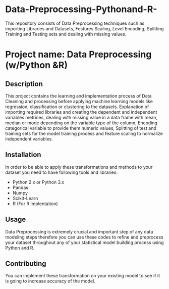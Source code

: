 # Data-Preprocessing-Pythonand-R-
This repository consists of Data Preprocessing techniques such as importing Libraries and Datasets, Festures Scaling, Level Encoding, Splitting Training and Testing sets and dealing with missing values.

# Project name: Data Preprocessing (w/Python &R)
## Description
  This project contains the learning and implementation process of Data Cleaning and processing before applying machine learning models like regression, classification or clustering to the datasets.
  Explanation of importing required libraries and creating the dependent and independent variables metrices, dealing with missing value in a data frame with mean, median or mode depending on the variable type of the column, Encoding categorical variable to provide them numeric values, Splitting of test and training sets for the model training process and feature scaling to normalize independent variables.
## Installation
  In order to be able to apply these transformations and methods to your dataset you need to have following tools and libraries:
  * Python 2.x or Python 3.x
  * Pandas
  * Numpy
  * Scikit-Learn
  * R (For R implentation)

## Usage
  Data Preprocessing is extremely crucial and important step of any data modeling steps therefore you can use these codes to refine and preprocess your dataset throughout any of your statistical model building process using Python and R.
  
  ## Contributing
  You can implement these transformation on your existing model to see if it is going to increase accuracy of the model.

